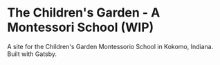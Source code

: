 # The Children's Garden - A Montessori School (WIP)

A site for the Children's Garden Montessorio School in Kokomo, Indiana. Built with Gatsby.